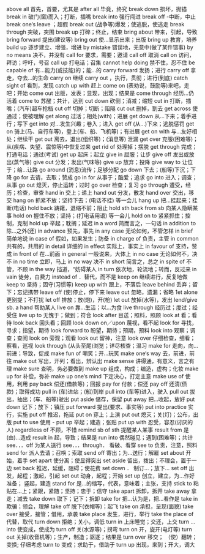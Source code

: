 above all 首先，首要，尤其是 
after all 毕竟，终究 
break down 损坏，抛锚 
break in 破门(窗)而入；打断，插嘴 
break into 强行闯进 
break off -中断，中止 
break one‘s leave ；超假 
break out (战争等)爆发；使逃脱，使逃走 
break through 突破，突围 
break up 打碎；终止，结束 
bring about 带来，引起，导致 
bring forward 提出(建议等) 
bring out 使…显示出来；出版 
bring up 教育，培养 
build up 逐步建立、增强，增进 
by mistake 错误地，无意中(做了某件错事) 
by no means 决不，并没有 
call for 要求，需要；邀请 
call off 取消 
call on 访问，拜访；呼吁，号召 
call up 打电话；召集 
cannot help doing 禁不住，忍不住 
be capable of 有…能力(或技能)的；能…的 
carry forward 发扬；进行 
carry off 拿走，夺去…的生命 
carry on 继续 
carry out ，执行，贯彻；进行(到底) 
catch sight of 看到，发现 
catch up with 赶上 
come on (表劝说，鼓励等)来吧，走吧；开始 
come out 出版，发表；显现，出现；结果是 
come through 经历…仍活着 
come to 苏醒；共计，达到 
cut down 砍倒；消减；缩短 
cut in 打断，插嘴；(汽车)超车抢档 
cut off 切掉；切断；阻隔 
cut out 删掉，割去 
get across 使通过；使被理解 
get along 过活；相处(with)；进展 
get down 从…下来；着手进行；写下 
get into 对…发生兴趣；卷入；进入 
get off (从…)下来；逃脱惩罚 
get on 骑上(马、自行车等)，登上(车、船、飞机等)；有进展 
get on with 与…友好相处；继续干 
get out 离去，退出(组织等)；(消息等) 泄漏 
get over 克服(困难等)；从(疾病、失望、震惊等)中恢复过来 
get rid of 处理掉；摆脱 
get through 完成；打通电话；通过(考试) 
get up 起床；起立 
give in 屈服；让步 
give off 发出或放出(蒸气等) 
give out 分发；发出(气味等) 
give up 放弃；投降 
give way to 让位于；给…让路 
go around (消息)流传；足够分配 
go down 下去；(船等)下沉；下降 
go for 去请，去取；赞成 
go in for 从事于；酷爱；追求 
go into 进入；调查；从事 
go out 熄灭，停止运转；过时 
go over 检查；复习 
go through 遭受，经历；检查，审查 
hand in 交上；递上 
hand out 分发，散发 
hand over 交出，移交 
hang on 抓紧不放；坚持下去；(电话不挂) 等一会儿 
hang up 把…挂起来；挂断(电话) 
hold back 踌躇，退缩不前；阻止 
hold sth back from sb 向某人隐瞒某事 
hold on 握住不放；坚持；(打电话用语) 等一会儿 
hold on to 紧紧抓住；控制，克制 
hold up 举起；耽搁；延迟 
in a word 简而言之，一句话 
in addition to 除…之外(还) 
in advance 预先，事先 
in any case 无论如何，不管怎样 
in brief 简单地说 
in case of 假如，如果发生；防备 
in charge of 负责，主管 
in common 共有的，共用的 
in detail 详细的 
in effect 实际上，事实上 
in favour of 支持，赞成 
in front of 在…前面 
in general 一般说来，大体上
in no case 无论如何不，决不 
in no time 立即，马上 
in no way 决不 
in short 简言之，总之 
in spite of 不管，不顾 
in the way 挡道，“妨碍某人 
in turn 依次地，轮流地；转而，反过来 
in vain 徒劳，白费力 
instead of ．替代，而不是 
keep on 继续进行，反复地做 
keep to 坚持；固守(习惯等) 
keep up with 跟上，不落后 
leave behind 丢弃；留下；忘记携带 
leave off (使)停止，停下来 
leave out 忽略，遗漏；省略 
1et alone 更别提；不打扰 
let off 排放；放(炮)，开(枪) 
let out 放掉(水等)，发出 
lend/give sb. a hand 帮助某人
live on 靠…生活；以…为食 
live through 经历过；度过；经受住 
live up to 无愧于；做到；符合 
look after 目送；照料，照顾 
look at 看；看待 
look back 回头看；回顾 
look down on／upon 蔑视，看不起 
look for 寻找，寻求；指望，期待 
look forward to 盼望，期待；预期，预料 
look into 观察；调查；查阅 
look on 旁观；观看 
look out 留神，注意 
look over 仔细检查，细看；察看，巡视 
look through (从头至尾)浏览；详尽核查；温习 
make for 走向，向…前进；导致，促成 
make fun of 嘲笑；开…玩笑 
make one‘s way 去，前进，前往 
make out 写出，开列；看出，辨认出 
make sense 讲得通，有意义，言之有理 
make sure 查明，务必要做到 
make up 组成，构成；编造，虚构；化妆 
make up for 补偿，弥补 
make up one‘s mind 下定决心，打定主意 
make use of 使用，利用 
pay back 偿还(借款等)；回报 
pay for 付款；偿还 
pay off 还清(债款)；取得成功 
pull in (车)进站；(船)到岸 
pull into (车等)进入，驶入 
pull out 拔出，抽出；(车、船等)驶出 
put aside 储存，保留 
put away 把…收起，放好 
put down 记下；放下；镇压 
put forward 提出(要求、事实等) 
put into practice 实行，实施 
put off 推迟，拖延 
put on 穿上；上演 
put out 熄灭；关(灯)；公布，出版 
put to use 使用 - 
put up 举起；建造；张贴 
put up with 忍受，容忍(讨厌的人) 
regardless of 不顾，不惜 
remind sb of sth 提醒某人某事 
result from 是(由)…造成 
result in 起，导致；结果是 
run into 偶然碰见；遇到(困难等)；共计 
see．．．off 为某人送行 
see．．．through． 看破、看穿 
see to 负责，注意，照料 
send for 派人去请；召唤；索取 
send off 寄出；为…送行；解雇 
set about 开始，着手 
set apart 使分离；使显得突出 
set aside 留出，拨出；不理会，置于一边 
set back 推迟，延缓，阻碍；使花费 
set down ． 制订…；放下… 
set off 出发，起程；激起，引起 
set out 动身，起程；开始 
set up 创立，建立，为…作好准备； 竖起，建造
stand for 是…的缩写，代表，意味着；主张，支持 
stick to 粘贴在…上；紧跟，紧随；坚持；忠于；信守 
take apart 拆卸，拆开 
take away 拿走；减去 
take down 取下；记下；拆卸 
take for 把…认为是，把…看作是 
take in 欺骗；领会，理解 
take off 脱下(衣帽等)；起飞 
take on 承担，呈现(面貌) 
take over 接受，接管；借用，承袭
take place 发生，进行，举行 
take the place of 代替，取代 
turn down 拒绝；关小，调低 
turn in 上床睡觉；交还，上交 
turn ... into 使变成，使成为 
turn off 关(水源等)；拐弯 
turn on 开，旋开(电灯等) 
turn out 关掉(收音机等)；生产，制造；驱逐；结果是 
turn over 移交； （使）翻转； 变换; 仔细考虑
turn to 变成；求助于，借助于 
turn up 出现，来到；开大，调大 

